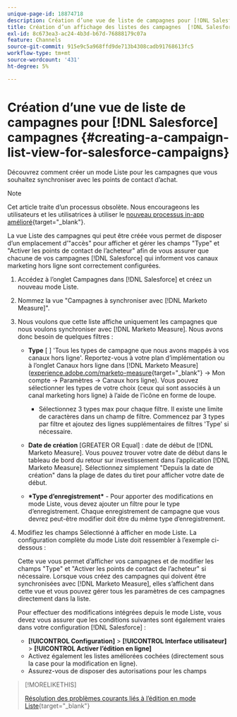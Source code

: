 ```yaml
---
unique-page-id: 18874718
description: Création d’une vue de liste de campagnes pour [!DNL Salesforce Campaigns] - [!DNL Marketo Measure]
title: Création d’un affichage des listes des campagnes  [!DNL Salesforce]
exl-id: 8c673ea3-ac24-4b3d-b67d-76888179c07a
feature: Channels
source-git-commit: 915e9c5a968ffd9de713b4308cadb91768613fc5
workflow-type: tm+mt
source-wordcount: '431'
ht-degree: 5%

---
```


# Création d’une vue de liste de campagnes pour [!DNL Salesforce] campagnes {#creating-a-campaign-list-view-for-salesforce-campaigns}

Découvrez comment créer un mode Liste pour les campagnes que vous souhaitez synchroniser avec les points de contact d’achat.

>[!NOTE]
>
>Cet article traite d’un processus obsolète. Nous encourageons les utilisateurs et les utilisatrices à utiliser le [nouveau processus in-app amélioré](/help/channel-tracking-and-setup/offline-channels/custom-campaign-sync.md){target="_blank"}.

La vue Liste des campagnes qui peut être créée vous permet de disposer d’un emplacement d’&quot;accès&quot; pour afficher et gérer les champs &quot;Type&quot; et &quot;Activer les points de contact de l’acheteur&quot; afin de vous assurer que chacune de vos campagnes [!DNL Salesforce] qui informent vos canaux marketing hors ligne sont correctement configurées.

1. Accédez à l’onglet Campagnes dans [!DNL Salesforce] et créez un nouveau mode Liste.
1. Nommez la vue &quot;Campagnes à synchroniser avec [!DNL Marketo Measure]&quot;.
1. Nous voulons que cette liste affiche uniquement les campagnes que nous voulons synchroniser avec [!DNL Marketo Measure]. Nous avons donc besoin de quelques filtres :

   * **Type** [ ] &#39;Tous les types de campagne que nous avons mappés à vos canaux hors ligne&#39;. Reportez-vous à votre plan d’implémentation ou à l’onglet Canaux hors ligne dans [!DNL Marketo Measure] ([experience.adobe.com/marketo-measure](https://experience.adobe.com/marketo-measure){target="_blank"} -> Mon compte -> Paramètres -> Canaux hors ligne). Vous pouvez sélectionner les types de votre choix (ceux qui sont associés à un canal marketing hors ligne) à l’aide de l’icône en forme de loupe.

      * Sélectionnez 3 types max pour chaque filtre. Il existe une limite de caractères dans un champ de filtre. Commencez par 3 types par filtre et ajoutez des lignes supplémentaires de filtres &#39;Type&#39; si nécessaire.

   * **Date de création** [GREATER OR Equal] : date de début de [!DNL Marketo Measure]. Vous pouvez trouver votre date de début dans le tableau de bord du retour sur investissement dans l’application [!DNL Marketo Measure]. Sélectionnez simplement &quot;Depuis la date de création&quot; dans la plage de dates du tiret pour afficher votre date de début.
   * **&#42;Type d’enregistrement&#42;** - Pour apporter des modifications en mode Liste, vous devez ajouter un filtre pour le type d’enregistrement. Chaque enregistrement de campagne que vous devrez peut-être modifier doit être du même type d’enregistrement.

1. Modifiez les champs Sélectionné à afficher en mode Liste. La configuration complète du mode Liste doit ressembler à l’exemple ci-dessous :

   Cette vue vous permet d’afficher vos campagnes et de modifier les champs &quot;Type&quot; et &quot;Activer les points de contact de l’acheteur&quot; si nécessaire. Lorsque vous créez des campagnes qui doivent être synchronisées avec [!DNL Marketo Measure], elles s’affichent dans cette vue et vous pouvez gérer tous les paramètres de ces campagnes directement dans la liste.

   Pour effectuer des modifications intégrées depuis le mode Liste, vous devez vous assurer que les conditions suivantes sont également vraies dans votre configuration [!DNL Salesforce] :

   * **[!UICONTROL Configuration]** > **[!UICONTROL Interface utilisateur]** > **[!UICONTROL Activer l’édition en ligne]**
   * Activez également les listes améliorées cochées (directement sous la case pour la modification en ligne).
   * Assurez-vous de disposer des autorisations pour les champs

>[!MORELIKETHIS]
>
>[Résolution des problèmes courants liés à l’édition en mode Liste](http://help.salesforce.com/articleView?id=000003911&amp;language=en_US&amp;type=1){target="_blank"}

